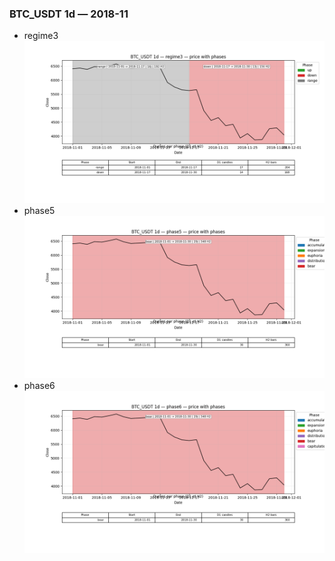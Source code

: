 ### BTC_USDT 1d — 2018-11

- regime3
![BTC_USDT_1d_regime3_2018-11_phase_price.png](outputs/fourier/phase_monthly/BTC_USDT/1d/2018/2018-11/BTC_USDT_1d_regime3_2018-11_phase_price.png)
- phase5
![BTC_USDT_1d_phase5_2018-11_phase_price.png](outputs/fourier/phase_monthly/BTC_USDT/1d/2018/2018-11/BTC_USDT_1d_phase5_2018-11_phase_price.png)
- phase6
![BTC_USDT_1d_phase6_2018-11_phase_price.png](outputs/fourier/phase_monthly/BTC_USDT/1d/2018/2018-11/BTC_USDT_1d_phase6_2018-11_phase_price.png)